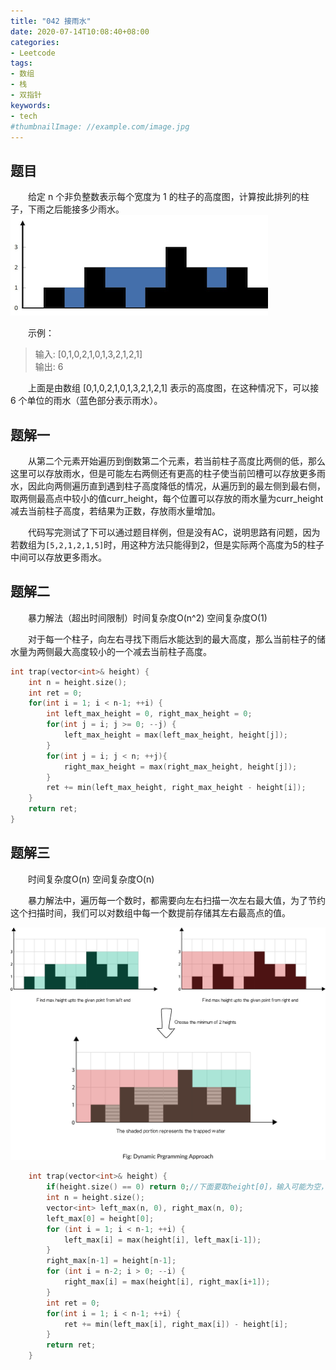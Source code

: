 ```yaml
---
title: "042 接雨水"
date: 2020-07-14T10:08:40+08:00
categories:
- Leetcode
tags:
- 数组
- 栈
- 双指针
keywords:
- tech
#thumbnailImage: //example.com/image.jpg
---
```


<!--more-->
## 题目
　　给定 n 个非负整数表示每个宽度为 1 的柱子的高度图，计算按此排列的柱子，下雨之后能接多少雨水。
![题目](/Leetcode/042/题目.png)

　　示例：
> 输入: [0,1,0,2,1,0,1,3,2,1,2,1]  
> 输出: 6

　　上面是由数组 [0,1,0,2,1,0,1,3,2,1,2,1] 表示的高度图，在这种情况下，可以接 6 个单位的雨水（蓝色部分表示雨水）。

## 题解一
　　从第二个元素开始遍历到倒数第二个元素，若当前柱子高度比两侧的低，那么这里可以存放雨水，但是可能左右两侧还有更高的柱子使当前凹槽可以存放更多雨水，因此向两侧遍历直到遇到柱子高度降低的情况，从遍历到的最左侧到最右侧，取两侧最高点中较小的值curr_height，每个位置可以存放的雨水量为curr_height减去当前柱子高度，若结果为正数，存放雨水量增加。

　　代码写完测试了下可以通过题目样例，但是没有AC，说明思路有问题，因为若数组为`[5,2,1,2,1,5]`时，用这种方法只能得到2，但是实际两个高度为5的柱子中间可以存放更多雨水。

## 题解二
　　暴力解法（超出时间限制）时间复杂度O(n^2) 空间复杂度O(1)

　　对于每一个柱子，向左右寻找下雨后水能达到的最大高度，那么当前柱子的储水量为两侧最大高度较小的一个减去当前柱子高度。

```cpp
int trap(vector<int>& height) {
    int n = height.size();
    int ret = 0;
    for(int i = 1; i < n-1; ++i) {
        int left_max_height = 0, right_max_height = 0;
        for(int j = i; j >= 0; --j) {
            left_max_height = max(left_max_height, height[j]);
        }
        for(int j = i; j < n; ++j){
            right_max_height = max(right_max_height, height[j]);
        }
        ret += min(left_max_height, right_max_height - height[i]);
    }
    return ret;
}
```

## 题解三
　　时间复杂度O(n) 空间复杂度O(n)

　　暴力解法中，遍历每一个数时，都需要向左右扫描一次左右最大值，为了节约这个扫描时间，我们可以对数组中每一个数提前存储其左右最高点的值。

![动态编程](/Leetcode/042/动态编程.png)

```cpp
    int trap(vector<int>& height) {
        if(height.size() == 0) return 0;//下面要取height[0]，输入可能为空，所以先判断
        int n = height.size();
        vector<int> left_max(n, 0), right_max(n, 0);
        left_max[0] = height[0];
        for (int i = 1; i < n-1; ++i) {
            left_max[i] = max(height[i], left_max[i-1]);
        }
        right_max[n-1] = height[n-1];
        for (int i = n-2; i > 0; --i) {
            right_max[i] = max(height[i], right_max[i+1]);
        }
        int ret = 0;
        for(int i = 1; i < n-1; ++i) {
            ret += min(left_max[i], right_max[i]) - height[i];
        }
        return ret;
    }
```
